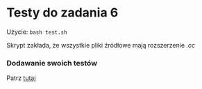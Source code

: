 # Testy do zadania 6

Użycie: `bash test.sh`

Skrypt zakłada, że wszystkie pliki źródłowe mają rozszerzenie *.cc*

### Dodawanie swoich testów

Patrz [tutaj](https://gitlab.com/mimuw-ipp-2021/testy-duze-zadanie-3)
